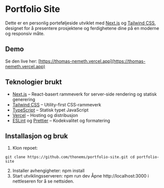 # Portfolio Site

Dette er en personlig porteføljeside utviklet med [Next.js](https://nextjs.org/) og [Tailwind CSS](https://tailwindcss.com/), designet for å presentere prosjektene og ferdighetene dine på en moderne og responsiv måte.

##  Demo

Se den live her: [https://thomas-nemeth.vercel.app](https://thomas-nemeth.vercel.app)

##  Teknologier brukt

- [Next.js](https://nextjs.org/) – React-basert rammeverk for server-side rendering og statisk generering
- [Tailwind CSS](https://tailwindcss.com/) – Utility-first CSS-rammeverk
- [TypeScript](https://www.typescriptlang.org/) – Statisk typet JavaScript
- [Vercel](https://vercel.com/) – Hosting og distribusjon
- [ESLint](https://eslint.org/) og [Prettier](https://prettier.io/) – Kodekvalitet og formatering


## Installasjon og bruk

1. Klon repoet:

``git clone https://github.com/thonems/portfolio-site.git
cd portfolio-site``

2. Installer avhengigheter:
npm install
3. Start utviklingsserveren:
npm run dev
Åpne http://localhost:3000 i nettleseren for å se nettsiden.
